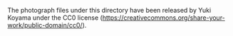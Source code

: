The photograph files under this directory have been released by Yuki Koyama under the CC0 license (https://creativecommons.org/share-your-work/public-domain/cc0/).
